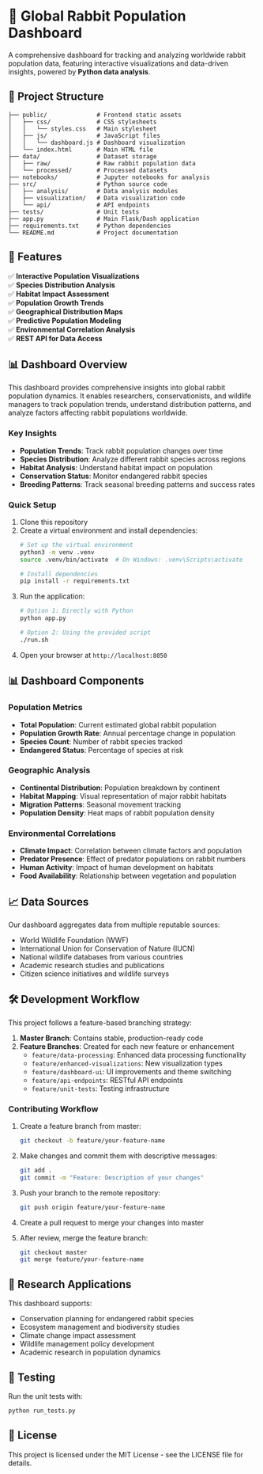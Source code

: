 # 🐰 Global Rabbit Population Dashboard

A comprehensive dashboard for tracking and analyzing worldwide rabbit population data, featuring interactive visualizations and data-driven insights, powered by **Python data analysis**.

## 📁 Project Structure

```
├── public/              # Frontend static assets
│   ├── css/             # CSS stylesheets
│   │   └── styles.css   # Main stylesheet
│   ├── js/              # JavaScript files
│   │   └── dashboard.js # Dashboard visualization
│   └── index.html       # Main HTML file
├── data/                # Dataset storage
│   ├── raw/             # Raw rabbit population data
│   └── processed/       # Processed datasets
├── notebooks/           # Jupyter notebooks for analysis
├── src/                 # Python source code
│   ├── analysis/        # Data analysis modules
│   ├── visualization/   # Data visualization code
│   └── api/             # API endpoints
├── tests/               # Unit tests
├── app.py               # Main Flask/Dash application
├── requirements.txt     # Python dependencies
└── README.md            # Project documentation
```

## 🚀 Features

✅ **Interactive Population Visualizations**  
✅ **Species Distribution Analysis**  
✅ **Habitat Impact Assessment**  
✅ **Population Growth Trends**  
✅ **Geographical Distribution Maps**  
✅ **Predictive Population Modeling**  
✅ **Environmental Correlation Analysis**  
✅ **REST API for Data Access**

## 📊 Dashboard Overview

This dashboard provides comprehensive insights into global rabbit population dynamics. It enables researchers, conservationists, and wildlife managers to track population trends, understand distribution patterns, and analyze factors affecting rabbit populations worldwide.

### Key Insights
- **Population Trends**: Track rabbit population changes over time
- **Species Distribution**: Analyze different rabbit species across regions
- **Habitat Analysis**: Understand habitat impact on population
- **Conservation Status**: Monitor endangered rabbit species
- **Breeding Patterns**: Track seasonal breeding patterns and success rates

### Quick Setup
1. Clone this repository
2. Create a virtual environment and install dependencies:
   ```bash
   # Set up the virtual environment
   python3 -m venv .venv
   source .venv/bin/activate  # On Windows: .venv\Scripts\activate
   
   # Install dependencies
   pip install -r requirements.txt
   ```
3. Run the application:
   ```bash
   # Option 1: Directly with Python
   python app.py
   
   # Option 2: Using the provided script
   ./run.sh
   ```
4. Open your browser at `http://localhost:8050`

## 📊 Dashboard Components

### Population Metrics
- **Total Population**: Current estimated global rabbit population
- **Population Growth Rate**: Annual percentage change in population
- **Species Count**: Number of rabbit species tracked
- **Endangered Status**: Percentage of species at risk

### Geographic Analysis
- **Continental Distribution**: Population breakdown by continent
- **Habitat Mapping**: Visual representation of major rabbit habitats
- **Migration Patterns**: Seasonal movement tracking
- **Population Density**: Heat maps of rabbit population density

### Environmental Correlations
- **Climate Impact**: Correlation between climate factors and population
- **Predator Presence**: Effect of predator populations on rabbit numbers
- **Human Activity**: Impact of human development on habitats
- **Food Availability**: Relationship between vegetation and population

## 📈 Data Sources

Our dashboard aggregates data from multiple reputable sources:
- World Wildlife Foundation (WWF)
- International Union for Conservation of Nature (IUCN)
- National wildlife databases from various countries
- Academic research studies and publications
- Citizen science initiatives and wildlife surveys

## 🛠️ Development Workflow

This project follows a feature-based branching strategy:

1. **Master Branch**: Contains stable, production-ready code
2. **Feature Branches**: Created for each new feature or enhancement
   - `feature/data-processing`: Enhanced data processing functionality
   - `feature/enhanced-visualizations`: New visualization types
   - `feature/dashboard-ui`: UI improvements and theme switching
   - `feature/api-endpoints`: RESTful API endpoints
   - `feature/unit-tests`: Testing infrastructure

### Contributing Workflow

1. Create a feature branch from master:
   ```bash
   git checkout -b feature/your-feature-name
   ```

2. Make changes and commit them with descriptive messages:
   ```bash
   git add .
   git commit -m "Feature: Description of your changes"
   ```

3. Push your branch to the remote repository:
   ```bash
   git push origin feature/your-feature-name
   ```

4. Create a pull request to merge your changes into master

5. After review, merge the feature branch:
   ```bash
   git checkout master
   git merge feature/your-feature-name
   ```

## 🔬 Research Applications

This dashboard supports:
- Conservation planning for endangered rabbit species
- Ecosystem management and biodiversity studies
- Climate change impact assessment
- Wildlife management policy development
- Academic research in population dynamics

## 🧪 Testing

Run the unit tests with:
```bash
python run_tests.py
```

## 📄 License

This project is licensed under the MIT License - see the LICENSE file for details.
